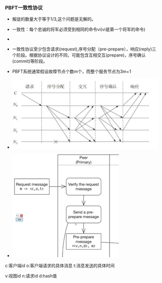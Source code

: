 ### PBFT一致性协议

- 叛徒的数量大于等于1/3,这个问题是无解的。

- 一致性：每个忠诚的将军必须受到相同的命令vi(vi是第一个将军的命令)
-


-  一致性协议至少包含请求(request),序号分配（pre-prepare），响应(reply)三个阶段。根据协议设计的不同，可能包含互相交互(prepare)，序号确认(commit)等阶段。


- PBFT系统通常假设故障节点个数m个，而整个服务节点为3m+1


- ![image.png](./img/pbft_a.png)



- ![image.png](./img/img.png)

c:客户端id
o:客户端请求的具体消息 
t:消息发送的具体时间

v:视图id
n:请求id
d:hash值 




